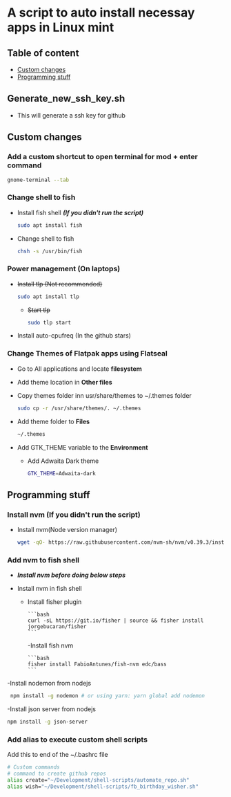 # A script to auto install necessay apps in Linux mint

## Table of content

* [Custom changes](#custom-changes)
* [Programming stuff](#programming-stuff)

## Generate_new_ssh_key.sh

* This will generate a ssh key for github

## Custom changes

### Add a custom shortcut to open terminal for mod + enter command
  
  ```bash
  gnome-terminal --tab
  ```

### Change shell to fish
  
* Install fish shell ***(If you didn't run the script)***

    ```bash
    sudo apt install fish
    ```

* Change shell to fish

    ```bash
    chsh -s /usr/bin/fish
    ```

### Power management (On laptops)
  
* ~~Install tlp (Not recommended)~~

    ```bash
    sudo apt install tlp
    ```
  
  * ~~Start tlp~~

      ```bash
      sudo tlp start
      ```

* Install auto-cpufreq  (In the github stars)

### Change Themes of Flatpak apps using Flatseal

* Go to All applications and locate **filesystem**

* Add theme location in **Other files**

* Copy themes folder inn usr/share/themes to ~/.themes folder

    ```bash
    sudo cp -r /usr/share/themes/. ~/.themes
    ```

* Add theme folder to **Files**

    ```bash
    ~/.themes
    ```

* Add GTK_THEME variable to the **Environment**

  * Add Adwaita Dark theme

      ```bash
      GTK_THEME=Adwaita-dark
      ```

## Programming stuff

### Install nvm (If you didn't run the script)

* Install nvm(Node version manager)

  ```bash
  wget -qO- https://raw.githubusercontent.com/nvm-sh/nvm/v0.39.3/install.sh | bash  
  ```

### Add nvm to fish shell

* ***Install nvm before doing below steps***

- Install nvm in fish shell

  - Install fisher plugin

        ```bash
        curl -sL https://git.io/fisher | source && fisher install jorgebucaran/fisher
        ```

      -Install fish nvm

        ```bash
        fisher install FabioAntunes/fish-nvm edc/bass
        ```

-Install nodemon from nodejs

  ```bash
   npm install -g nodemon # or using yarn: yarn global add nodemon
   ```

 -Install json server from nodejs

   ```bash
   npm install -g json-server
   ```

### Add alias to execute custom shell scripts

   Add this to end of the ~/.bashrc file

   ```bash
   # Custom commands
   # command to create github repos
   alias create="~/Development/shell-scripts/automate_repo.sh"
   alias wish="~/Development/shell-scripts/fb_birthday_wisher.sh"
   ```
